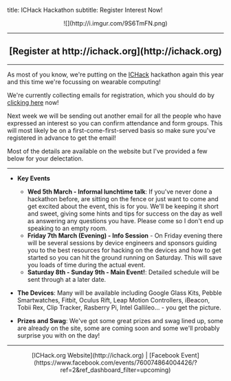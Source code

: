 title: ICHack Hackathon
subtitle: Register Interest Now!

<center>![](http://i.imgur.com/9S6TmFN.png)</center>

---

<center><h2>[Register at http://ichack.org](http://ichack.org)</h2></center>


---

As most of you know, we're putting on the [ICHack](http://ichack.org) hackathon again this year and this time we're focussing on wearable computing!

We're currently collecting emails for registration, which you should do by [clicking here](http://ichack.org) now!

Next week we will be sending out another email for all the people who have expressed an interest so you can confirm attendance and form groups. This will most likely be on a first-come-first-served basis so make sure you've registered in advance to get the email!

Most of the details are available on the website but I've provided a few below for your delectation.

---


- **Key Events**
  - **Wed 5th March - Informal lunchtime talk**: If you've never done a hackathon before, are sitting on the fence or just want to come and get excited about the event, this is for you. We'll be keeping it short and sweet, giving some hints and tips for success on the day as well as answering any questions you have. Please come so I don't end up speaking to an empty room.
  - **Friday 7th March (Evening) - Info Session** - On Friday evening there will be several sessions by device engineers and sponsors guiding you to the best resources for hacking on the devices and how to get started so you can hit the ground running on Saturday. This will save you loads of time during the actual event.
  - **Saturday 8th - Sunday 9th - Main Event!**: Detailed schedule will be sent through at a later date.

- **The Devices**: Many will be available including Google Glass Kits, Pebble Smartwatches, Fitbit, Oculus Rift, Leap Motion Controllers, iBeacon, Tobii Rex, Clip Tracker, Rasberry Pi, Intel Gallileo... - you get the picture.
- **Prizes and Swag**: We've got some great prizes and swag lined up, some are already on the site, some are coming soon and some we'll probably surprise you with on the day!

---

<center>[ICHack.org Website](http://ichack.org) | [Facebook Event](https://www.facebook.com/events/760074864004426/?ref=2&ref_dashboard_filter=upcoming)</center>
